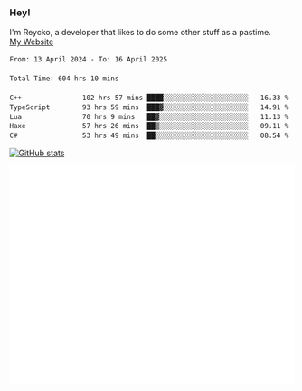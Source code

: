 ### Hey!
I'm Reycko, a developer that likes to do some other stuff as a pastime.  
[My Website](https://reycko.root.sx)

<!--START_SECTION:wakasection-->

```txt
From: 13 April 2024 - To: 16 April 2025

Total Time: 604 hrs 10 mins

C++               102 hrs 57 mins ████░░░░░░░░░░░░░░░░░░░░░   16.33 %
TypeScript        93 hrs 59 mins  ███▓░░░░░░░░░░░░░░░░░░░░░   14.91 %
Lua               70 hrs 9 mins   ██▓░░░░░░░░░░░░░░░░░░░░░░   11.13 %
Haxe              57 hrs 26 mins  ██▒░░░░░░░░░░░░░░░░░░░░░░   09.11 %
C#                53 hrs 49 mins  ██░░░░░░░░░░░░░░░░░░░░░░░   08.54 %
```

<!--END_SECTION:wakasection-->

[![GitHub stats](https://github-readme-stats.vercel.app/api?username=Reycko&show_icons=true&theme=dark&hide_title=true&count_private=true)](https://github.com/anuraghazra/github-readme-stats)

![Metrics](/github-metrics.svg)
